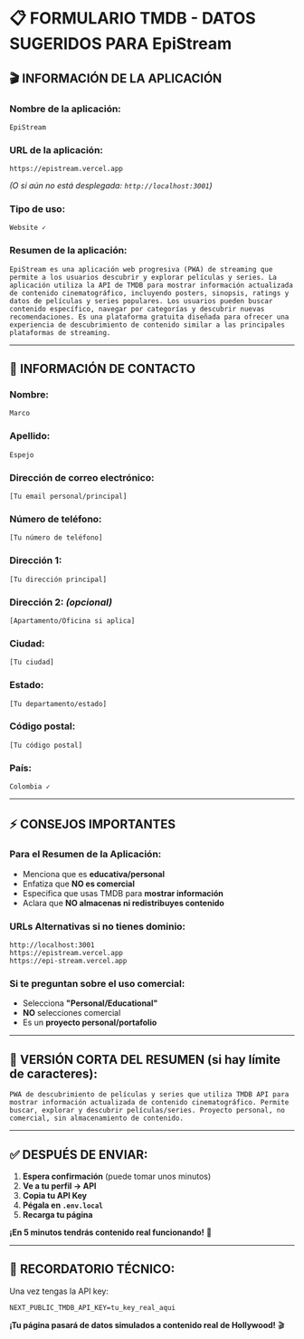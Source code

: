 # 📋 FORMULARIO TMDB - DATOS SUGERIDOS PARA EpiStream

## 🎬 **INFORMACIÓN DE LA APLICACIÓN**

### **Nombre de la aplicación:**
```
EpiStream
```

### **URL de la aplicación:**
```
https://epistream.vercel.app
```
*(O si aún no está desplegada: `http://localhost:3001`)*

### **Tipo de uso:**
```
Website ✓
```

### **Resumen de la aplicación:**
```
EpiStream es una aplicación web progresiva (PWA) de streaming que permite a los usuarios descubrir y explorar películas y series. La aplicación utiliza la API de TMDB para mostrar información actualizada de contenido cinematográfico, incluyendo posters, sinopsis, ratings y datos de películas y series populares. Los usuarios pueden buscar contenido específico, navegar por categorías y descubrir nuevas recomendaciones. Es una plataforma gratuita diseñada para ofrecer una experiencia de descubrimiento de contenido similar a las principales plataformas de streaming.
```

---

## 👤 **INFORMACIÓN DE CONTACTO**

### **Nombre:**
```
Marco
```

### **Apellido:**
```
Espejo
```

### **Dirección de correo electrónico:**
```
[Tu email personal/principal]
```

### **Número de teléfono:**
```
[Tu número de teléfono]
```

### **Dirección 1:**
```
[Tu dirección principal]
```

### **Dirección 2:** *(opcional)*
```
[Apartamento/Oficina si aplica]
```

### **Ciudad:**
```
[Tu ciudad]
```

### **Estado:**
```
[Tu departamento/estado]
```

### **Código postal:**
```
[Tu código postal]
```

### **País:**
```
Colombia ✓
```

---

## ⚡ **CONSEJOS IMPORTANTES**

### **Para el Resumen de la Aplicación:**
- Menciona que es **educativa/personal**
- Enfatiza que **NO es comercial**
- Especifica que usas TMDB para **mostrar información**
- Aclara que **NO almacenas ni redistribuyes contenido**

### **URLs Alternativas si no tienes dominio:**
```
http://localhost:3001
https://epistream.vercel.app  
https://epi-stream.vercel.app
```

### **Si te preguntan sobre el uso comercial:**
- Selecciona **"Personal/Educational"**
- **NO** selecciones comercial
- Es un **proyecto personal/portafolio**

---

## 🎯 **VERSIÓN CORTA DEL RESUMEN (si hay límite de caracteres):**

```
PWA de descubrimiento de películas y series que utiliza TMDB API para mostrar información actualizada de contenido cinematográfico. Permite buscar, explorar y descubrir películas/series. Proyecto personal, no comercial, sin almacenamiento de contenido.
```

---

## ✅ **DESPUÉS DE ENVIAR:**

1. **Espera confirmación** (puede tomar unos minutos)
2. **Ve a tu perfil → API** 
3. **Copia tu API Key**
4. **Pégala en `.env.local`**
5. **Recarga tu página**

**¡En 5 minutos tendrás contenido real funcionando!** 🚀

---

## 🔧 **RECORDATORIO TÉCNICO:**

Una vez tengas la API key:
```env
NEXT_PUBLIC_TMDB_API_KEY=tu_key_real_aqui
```

**¡Tu página pasará de datos simulados a contenido real de Hollywood!** 🎬